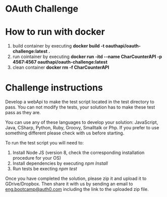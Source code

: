 # OAuth Challenge

# How to run with docker

1. build container by executing **docker build -t oauthapi/oauth-challenge:latest .**
2. run cointainer by executing **docker run -itd --name CharCounterAPI -p 4567:4567 oauthapi/oauth-challenge:latest**
3. clean container **docker rm -f CharCounterAPI**

# Challenge instructions

Develop a webApi to make the test script located in the test directory to pass. You can not modify the tests, your solution has to make these test pass as they are.

You can use any of these languages to develop your solution: JavaScript, Java, CSharp, Python, Ruby, Groovy, Smalltalk or Php. If you prefer to use something different please check with us before starting.

To run the test script you will need to:

1. Install Node JS (version 8, check the corresponding installation procedure for your OS)
2. Install dependencies by executing _npm Install_
3. Run tests be execting _npm test_

Once you have completed the solution, please zip it and upload it to GDrive/Dropbox. Then share it with us by sending an email to eng.bootcamp@auth0.com including the link to the uploaded zip file.


